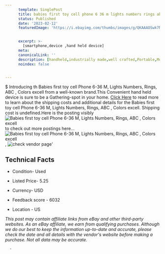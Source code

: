 ```yaml
---
      template: SinglePost
      title: babies first toy cell phone 6 36 m lights numbers rings abc colors excell
      status: Published
      date: '2023-02-12'
      featuredImage: 'https://i.ebayimg.com/thumbs/images/g/QKAAAOSwk7NhqO5g/s-l225.jpg'
       

      excerpt: >-
        [smartphone,device ,hand held device]
      meta:
      canonicalLink: ''
      description: [handheld,industrially made,well crafted,Portable,Mobile,Compact,Convenient,Lightweight,Maneuverable,Man-portable,Miniature,Carriable,Hand-held,Light,Holdable,Transportable,Mobile device,Pocket-sized,On-the-go,Wireless,Cordless,Compact size,Convenient size, smartphone,device ,hand held device]
      noindex: false
      

---
```

$
      Introducing th Babies first  toy cell Phone 6-36 M, Lights Numbers, Rings,  ABC , Colors excell from a well-known brand.This Convenient hand held device is sure to be a Gathering-spot in your home. [Click Here](https://www.ebay.com/itm/373812800921?hash=item5708faad99%3Ag%3AQKAAAOSwk7NhqO5g&mkevt=1&mkcid=1&mkrid=711-53200-19255-0&campid=%253CePNCampaignId%253E&customid=%253CreferenceId%253E&toolid=10049) to read more to learn about the shipping costs and additional details for the Babies first  toy cell Phone 6-36 M, Lights Numbers, Rings,  ABC , Colors excell. Shipping cost is undefined.Here is the posting visibly ![Babies first  toy cell Phone 6-36 M, Lights Numbers, Rings,  ABC , Colors excell](https://i.ebayimg.com/thumbs/images/g/QKAAAOSwk7NhqO5g/s-l225.jpg) to check out more postings here... ![Babies first  toy cell Phone 6-36 M, Lights Numbers, Rings,  ABC , Colors excell](https://i.ebayimg.com/images/g/QKAAAOSwk7NhqO5g/s-l1600.jpg), ![check vendor page](https://origin-galleryplus.ebayimg.com/ws/web/373812800921_2_0_1/225x225.jpg,https://origin-galleryplus.ebayimg.com/ws/web/373812800921_3_0_1/225x225.jpg,https://origin-galleryplus.ebayimg.com/ws/web/373812800921_4_0_1/225x225.jpg,https://origin-galleryplus.ebayimg.com/ws/web/373812800921_5_0_1/225x225.jpg)'

      

 ## Technical Facts 



     
      

 - Condition- Used 


      

 - Listed Price- 5.25 


      

 - Currency- USD 


      

 - Feedback score - 6032 


      

 - Location - US 


      
      

 *_This post may contain affiliate links from eBay and other third-party websites. As an eBay affiliate, we earn from qualifying purchases. Although we do our best to keep the information up-to-date and accurate, please check the date and all details with the vendor's website before making a purchase. Not all data may be accurate._*




      -
